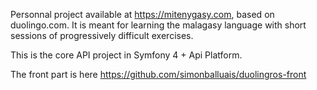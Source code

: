 Personnal project available at https://mitenygasy.com, based on duolingo.com. It is meant for learning the malagasy language with short sessions of progressively difficult exercises.

This is the core API project in Symfony 4 + Api Platform.

The front part is here https://github.com/simonballuais/duolingros-front
